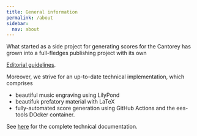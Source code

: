 ```yaml
---
title: General information
permalink: /about
sidebar:
  nav: about
---
```


What started as a side project for generating scores for the Cantorey has grown into a full-fledges publishing project with its own

[Editorial guidelines](editorial-guidelines).

Moreover, we strive for an up-to-date technical implementation, which comprises
- beautiful music engraving using LilyPond
- beautifuk prefatory material with LaTeX
- fully-automated score generation using GitHub Actions and the ees-tools DOcker container.

See [here](technical-documentation) for the complete technical documentation.

<!-- Highlights include

- the late works of Jan Dismas Zelenka (in particular, his unprecedented *Missae ultimae*)
- a selection of the works by Baldassare Galuppi kept in Dresden
- various unpublished works by Johann Michael Haydn, many of which are collected in the [Proprium Missae](https://skafdasschaf.github.io/haydn-m-proprium-missae/) project
- several 18th century passions by C.F. Rolle and J.H. Rolle as well as G.H. Stölzel -->
